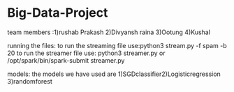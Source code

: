 # Big-Data-Project
team members :1)rushab Prakash 2)Divyansh raina 3)Ootung 4)Kushal

running the files:
to run the streaming file use:python3 stream.py -f spam -b 20
to run the streamer file use: python3 streamer.py or /opt/spark/bin/spark-submit streamer.py

models:
the models we have used are 1)SGDclassifier2)Logisticregression 3)randomforest 
